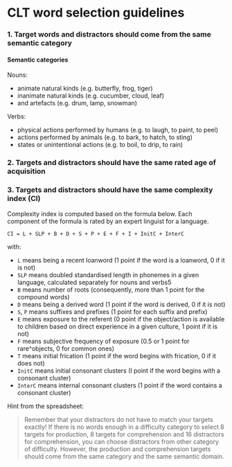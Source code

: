 # CLT word selection guidelines

### 1. Target words and distractors should come from the same semantic category

#### Semantic categories

Nouns:

* animate natural kinds (e.g. butterfly, frog, tiger)
* inanimate natural kinds (e.g. cucumber, cloud, leaf)
* and artefacts (e.g. drum, lamp, snowman)

Verbs: 

* physical actions performed by humans (e.g. to laugh, to paint, to peel)
* actions performed by animals (e.g. to bark, to hatch, to sting)
* states or unintentional actions (e.g. to boil, to drip, to rain)

### 2. Targets and distractors should have the same rated age of acquisition

### 3. Targets and distractors should have the same complexity index (CI)

Complexity index is computed based on the formula below. Each component of the formula is rated by an expert linguist for a language. 

`CI = L + SLP + B + D + S + P + E + F + I + InitC + InterC`

with:

* `L` means being a recent loanword (1 point if the word is a loanword, 0 if it is not)
* `SLP` means doubled standardised length in phonemes in a given language, calculated separately for nouns and verbs5
* `B` means number of roots (consequently, more than 1 point for the compound words)
* `D` means being a derived word (1 point if the word is derived, 0 if it is not)
* `S`, `P` means suffixes and prefixes (1 point for each suffix and prefix)
* `E` means exposure to the referent (0 point if the object/action is available to children based on direct experience in a given culture, 1 point if it is not)
* `F` means subjective frequency of exposure (0.5 or 1 point for rare^objects, 0 for common ones)
* `T` means initial frication (1 point if the word begins with frication, 0 if it does not)
* `InitC` means initial consonant clusters (I point if the word begins with a consonant cluster)
* `InterC` means internal consonant clusters (1 point if the word contains a consonant cluster)


Hint from the spreadsheet: 

> Remember that your distractors do not have to match your targets exactly! If there is no words enough in a difficulty category to select 8 targets for production, 8 targets for comprehension and 16 distractors for comprehension, you can choose distractors from other category of difficulty. However, the production and comprehension targets should come from the same category and the same semantic domain.		
 